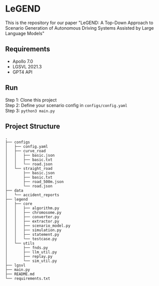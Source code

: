 # LeGEND
This is the repository for our paper "LeGEND: A Top-Down Approach to Scenario Generation of Autonomous Driving Systems Assisted by Large Language Models"

## Requirements
* Apollo 7.0
* LGSVL 2021.3
* GPT4 API

## Run
Step 1: Clone this project <br />
Step 2: Define your scenario config in ```configs/config.yaml``` <br />
Step 3: ```python3 main.py```

## Project Structure
```
.
├── configs
│   ├── config.yaml
│   ├── curve_road
│   │   ├── basic.json
│   │   ├── basic.txt
│   │   └── road.json
│   └── straight_road
│       ├── basic.json
│       ├── basic.txt
│       ├── road_500m.json
│       └── road.json
├── data
│   └── accident_reports
├── legend
│   ├── core
│   │   ├── algorithm.py
│   │   ├── chromosome.py
│   │   ├── converter.py
│   │   ├── extractor.py
│   │   ├── scenario_model.py
│   │   ├── simulation.py
│   │   ├── statement.py
│   │   └── testcase.py
│   └── utils
│       ├── fnds.py
│       ├── llm_util.py
│       ├── replay.py
│       └── sim_util.py
├── lgsvl
├── main.py
├── README.md
└── requirements.txt




